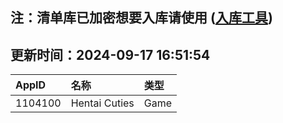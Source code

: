 ## 注：清单库已加密想要入库请使用 ([入库工具](https://github.com/BlankTMing/ManifestAutoUpdate/releases))

## 更新时间：2024-09-17 16:51:54
| AppID | 名称 | 类型  |
| :-------------------- | :----------------------------- | :----------- |
| 1104100 | Hentai Cuties| Game |
